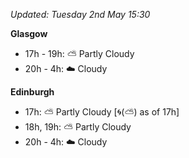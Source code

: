 *Updated: Tuesday 2nd May 15:30*

**Glasgow**

* 17h - 19h: :partly_sunny: Partly Cloudy
* 20h - 4h: :cloud: Cloudy

**Edinburgh**

* 17h: :partly_sunny: Partly Cloudy [:cyclone:(:partly_sunny:) as of 17h]
* 18h, 19h: :partly_sunny: Partly Cloudy
* 20h - 4h: :cloud: Cloudy
